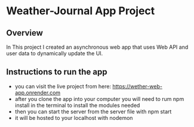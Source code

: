 # Weather-Journal App Project

## Overview
In This project I  created an asynchronous web app that uses Web API and user data to dynamically update the UI. 

## Instructions to run the app
- you can visit the live project from here: https://wether-web-app.onrender.com
- after you clone the app into your computer you will need to rum npm install in the terminal to install the modules needed
- then you can start the server from the server file with npm start
- it will be hosted to your localhost with nodemon



